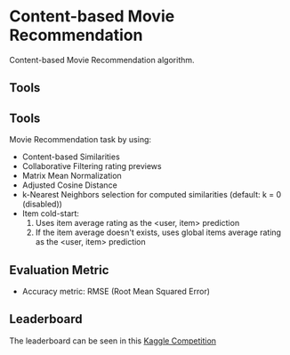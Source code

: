 # Content-based Movie Recommendation

Content-based Movie Recommendation algorithm.

## Tools

## Tools

Movie Recommendation task by using:

- Content-based Similarities
- Collaborative Filtering rating previews
- Matrix Mean Normalization
- Adjusted Cosine Distance
- k-Nearest Neighbors selection for computed similarities (default: k = 0 (disabled))
- Item cold-start:
  1. Uses item average rating as the <user, item> prediction
  2. If the item average doesn't exists, uses global items average rating as the <user, item> prediction
  
## Evaluation Metric
  
- Accuracy metric: RMSE (Root Mean Squared Error)

## Leaderboard

The leaderboard can be seen in this [Kaggle Competition](https://www.kaggle.com/c/recsys-20191-cbmr/leaderboard)
